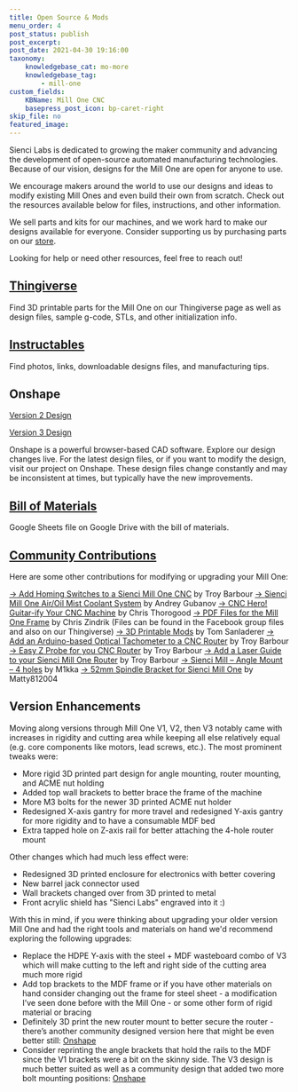 ```yaml
---
title: Open Source & Mods
menu_order: 4
post_status: publish
post_excerpt: 
post_date: 2021-04-30 19:16:00
taxonomy:
    knowledgebase_cat: mo-more
    knowledgebase_tag:
        - mill-one
custom_fields:
    KBName: Mill One CNC
    basepress_post_icon: bp-caret-right
skip_file: no
featured_image: 
---
```


Sienci Labs is dedicated to growing the maker community and advancing the development of open-source automated manufacturing technologies. Because of our vision, designs for the Mill One are open for anyone to use.

We encourage makers around the world to use our designs and ideas to modify existing Mill Ones and even build their own from scratch. Check out the resources available below for files, instructions, and other information.

We sell parts and kits for our machines, and we work hard to make our designs available for everyone. Consider supporting us by purchasing parts on our <a href="https://sienci.com/product-category/parts/">store</a>.

Looking for help or need other resources, feel free to reach out!

<h2><a href="https://www.thingiverse.com/SienciLabs/designs" target="_blank" rel="noopener">Thingiverse</a></h2>

Find 3D printable parts for the Mill One on our Thingiverse page as well as design files, sample g-code, STLs, and other initialization info.

<h2><a href="http://www.instructables.com/member/Sienci%20Labs/" target="_blank" rel="noopener">Instructables</a></h2>

Find photos, links, downloadable designs files, and manufacturing tips.

<h2>Onshape</h2>

<a href="https://cad.onshape.com/documents/f129a1cb4c9e4b8ba7c141fa/w/62929c10eab89bef61547fe5/e/a8c68f8c70b205cc2fab42c3" target="_blank" rel="noopener">Version 2 Design</a>

<a href="https://cad.onshape.com/documents/cef8a67838682ca79f64237c/w/22ad8b2c367c8fc81ca0ada0/e/1367d08d70a3f7ccdd669df3" target="_blank" rel="noopener">Version 3 Design</a>

Onshape is a powerful browser-based CAD software. Explore our design changes live. For the latest design files, or if you want to modify the design, visit our project on Onshape. These design files change constantly and may be inconsistent at times, but typically have the new improvements.

<h2><a href="https://docs.google.com/spreadsheets/d/15G8NwAsjUysOSlhiqnWZDX9TDvD0P3QPFUiqYyDQw4E/edit?usp=sharing" target="_blank" rel="noopener">Bill of Materials</a></h2>

Google Sheets file on Google Drive with the bill of materials.

<h2><a href="https://www.facebook.com/groups/166433110494695/" target="_blank" rel="noopener">Community Contributions</a></h2>

Here are some other contributions for modifying or upgrading your Mill One:

<a href="https://www.instructables.com/id/Add-Homing-Switches-to-a-Sienci-Mill-One-CNC/" target="_blank" rel="noopener">-&gt; Add Homing Switches to a Sienci Mill One CNC</a> by Troy Barbour
<a href="https://www.instructables.com/id/Add-Homing-Switches-to-a-Sienci-Mill-One-CNC/">-&gt; </a><a href="https://www.instructables.com/id/Sienci-Mill-One-AirOil-Mist-Coolant-System/" target="_blank" rel="noopener">Sienci Mill One Air/Oil Mist Coolant System</a> by Andrey Gubanov
<a href="https://www.instructables.com/id/Add-Homing-Switches-to-a-Sienci-Mill-One-CNC/">-&gt; </a><a href="https://www.instructables.com/id/CNC-Hero-Guitar-ify-Your-CNC-Machine/" target="_blank" rel="noopener">CNC Hero! Guitar-ify Your CNC Machine</a> by Chris Thorogood
<a href="https://www.instructables.com/id/Add-Homing-Switches-to-a-Sienci-Mill-One-CNC/">-&gt; </a><a href="https://www.facebook.com/groups/166433110494695/files/" target="_blank" rel="noopener">PDF Files for the Mill One Frame</a> by Chris Zindrik (Files can be found in the Facebook group files and also on our Thingiverse)
<a href="https://cad.onshape.com/documents/8f775034bda99ee4916e3af8/w/6fdbd544f27a0f3bc72a7bbb/e/26ed85d2d46c126c346306c9">-&gt; 3D Printable Mods</a> by Tom Sanladerer
<a href="http://www.instructables.com/id/Add-an-Arduino-based-Optical-Tachometer-to-a-CNC-R/">-&gt; Add an Arduino-based Optical Tachometer to a CNC Router</a> by Troy Barbour
<a href="http://www.instructables.com/id/Easy-Z-Probe-for-Your-CNC-Router/">-&gt; Easy Z Probe for you CNC Router</a> by Troy Barbour
<a href="http://www.instructables.com/id/Add-a-Laser-Guide-to-Your-Sienci-Mill-One-CNC-Rout/">-&gt; Add a Laser Guide to your Sienci Mill One Router</a> by Troy Barbour
<a href="https://www.thingiverse.com/thing:2929267">-&gt; Sienci Mill – Angle Mount – 4 holes</a> by M1kka
<a href="https://www.thingiverse.com/thing:2933997">-&gt; 52mm Spindle Bracket for Sienci Mill One</a> by Matty812004

<h2>Version Enhancements</h2>

Moving along versions through Mill One V1, V2, then V3 notably came with increases in rigidity and cutting area while keeping all else relatively equal (e.g. core components like motors, lead screws, etc.). The most prominent tweaks were:

<ul>
  <li>More rigid 3D printed part design for angle mounting, router mounting, and ACME nut holding</li>
  <li>Added top wall brackets to better brace the frame of the machine</li>
  <li>More M3 bolts for the newer 3D printed ACME nut holder</li>
  <li>Redesigned X-axis gantry for more travel and redesigned Y-axis gantry for more rigidity and to have a consumable MDF bed</li>
  <li>Extra tapped hole on Z-axis rail for better attaching the 4-hole router mount</li>
</ul>

Other changes which had much less effect were:

<ul>
  <li>Redesigned 3D printed enclosure for electronics with better covering</li>
  <li>New barrel jack connector used</li>
  <li>Wall brackets changed over from 3D printed to metal</li>
  <li>Front acrylic shield has "Sienci Labs" engraved into it :)</li>
</ul>

With this in mind, if you were thinking about upgrading your older version Mill One and had the right tools and materials on hand we'd recommend exploring the following upgrades:

<ul>
  <li>Replace the HDPE Y-axis with the steel + MDF wasteboard combo of V3 which will make cutting to the left and right side of the cutting area much more rigid</li>
  <li>Add top brackets to the MDF frame or if you have other materials on hand consider changing out the frame for steel sheet - a modification I’ve seen done before with the Mill One - or some other form of rigid material or bracing</li>
  <li>Definitely 3D print the new router mount to better secure the router - there’s another community designed version here that might be even better still: <a href="https://cad.onshape.com/documents/8f775034bda99ee4916e3af8/w/6fdbd544f27a0f3bc72a7bbb/e/26ed85d2d46c126c346306c9" target="_blank" rel="noopener">Onshape</a></li>
  <li>Consider reprinting the angle brackets that hold the rails to the MDF since the V1 brackets were a bit on the skinny side. The V3 design is much better suited as well as a community design that added two more bolt mounting positions: <a href="https://cad.onshape.com/documents/8f775034bda99ee4916e3af8/w/6fdbd544f27a0f3bc72a7bbb/e/6b862f53aed07b11d627cf00" target="_blank" rel="noopener">Onshape</a></li>
</ul>
